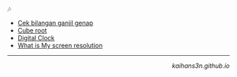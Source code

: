 :notes:
- [Cek bilangan ganjil genap](https://kaihans3n.github.io/odd_even.html)
- [Cube root](https://kaihans3n.github.io/cbrt)
- [Digital Clock](https://kaihans3n.github.io/digiClock.html) 
- [What is My screen resolution](https://kaihans3n.github.io/ScreenResolution.html) 
<hr>
<div align="right"><i>kaihans3n.github.io</i></div>
